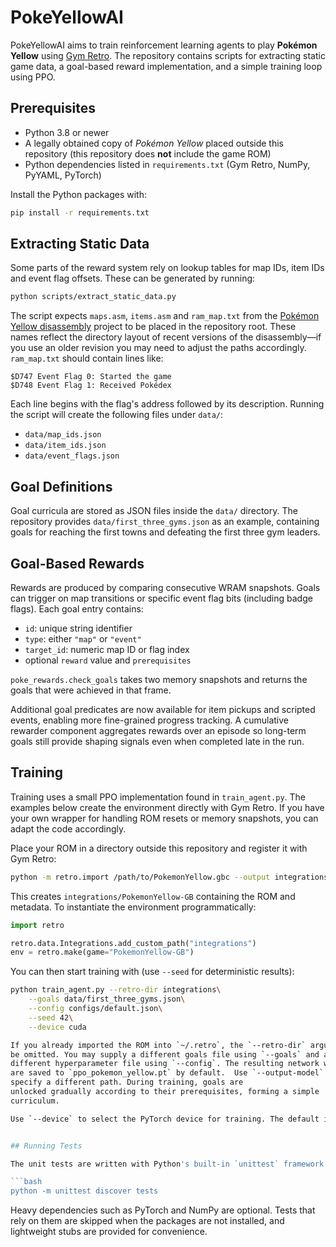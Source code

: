 # PokeYellowAI

PokeYellowAI aims to train reinforcement learning agents to play **Pokémon Yellow** using [Gym Retro](https://github.com/openai/retro).  The repository contains scripts for extracting static game data, a goal-based reward implementation, and a simple training loop using PPO.

## Prerequisites

- Python 3.8 or newer
- A legally obtained copy of *Pokémon Yellow* placed outside this repository
  (this repository does **not** include the game ROM)
- Python dependencies listed in `requirements.txt` (Gym Retro, NumPy, PyYAML, PyTorch)

Install the Python packages with:

```bash
pip install -r requirements.txt
```

## Extracting Static Data

Some parts of the reward system rely on lookup tables for map IDs, item IDs and event flag offsets.  These can be generated by running:

```bash
python scripts/extract_static_data.py
```

The script expects `maps.asm`, `items.asm` and `ram_map.txt` from the
[Pokémon Yellow disassembly](https://github.com/pret/pokeyellow) project to
be placed in the repository root. These names reflect the directory layout of
recent versions of the disassembly—if you use an older revision you may need
to adjust the paths accordingly. `ram_map.txt` should contain lines like:

```
$D747 Event Flag 0: Started the game
$D748 Event Flag 1: Received Pokédex
```

Each line begins with the flag's address followed by its description.  Running the script will create the following files under `data/`:

- `data/map_ids.json`
- `data/item_ids.json`
- `data/event_flags.json`

## Goal Definitions

Goal curricula are stored as JSON files inside the `data/` directory.  The repository provides `data/first_three_gyms.json` as an example, containing goals for reaching the first towns and defeating the first three gym leaders.

## Goal-Based Rewards

Rewards are produced by comparing consecutive WRAM snapshots.  Goals can trigger on map transitions or specific event flag bits (including badge flags).  Each goal entry contains:

- `id`: unique string identifier
- `type`: either `"map"` or `"event"`
- `target_id`: numeric map ID or flag index
- optional `reward` value and `prerequisites`

`poke_rewards.check_goals` takes two memory snapshots and returns the goals that were achieved in that frame.

Additional goal predicates are now available for item pickups and scripted events,
enabling more fine-grained progress tracking. A cumulative rewarder component
aggregates rewards over an episode so long-term goals still provide shaping
signals even when completed late in the run.

## Training

Training uses a small PPO implementation found in `train_agent.py`. The
examples below create the environment directly with Gym Retro. If you have
your own wrapper for handling ROM resets or memory snapshots, you can adapt the
code accordingly.

Place your ROM in a directory outside this repository and register it with Gym
Retro:

```bash
python -m retro.import /path/to/PokemonYellow.gbc --output integrations
```

This creates `integrations/PokemonYellow-GB` containing the ROM and metadata.
To instantiate the environment programmatically:

```python
import retro

retro.data.Integrations.add_custom_path("integrations")
env = retro.make(game="PokemonYellow-GB")
```

You can then start training with (use `--seed` for deterministic results):

```bash
python train_agent.py --retro-dir integrations\
    --goals data/first_three_gyms.json\
    --config configs/default.json\
    --seed 42\
    --device cuda

If you already imported the ROM into `~/.retro`, the `--retro-dir` argument can
be omitted. You may supply a different goals file using `--goals` and a
different hyperparameter file using `--config`. The resulting network weights
are saved to `ppo_pokemon_yellow.pt` by default.  Use `--output-model` to
specify a different path. During training, goals are
unlocked gradually according to their prerequisites, forming a simple
curriculum.

Use `--device` to select the PyTorch device for training. The default is `'cpu'`.


## Running Tests

The unit tests are written with Python's built-in `unittest` framework. You can run the full suite with:

```bash
python -m unittest discover tests
```

Heavy dependencies such as PyTorch and NumPy are optional. Tests that rely on them are skipped when the packages are not installed, and lightweight stubs are provided for convenience.

